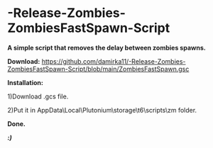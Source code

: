 # -Release-Zombies-ZombiesFastSpawn-Script


**A simple script that removes the delay between zombies spawns.**

**Download:**
https://github.com/damirka11/-Release-Zombies-ZombiesFastSpawn-Script/blob/main/ZombiesFastSpawn.gsc

**Installation:**

1)Download .gcs file.

2)Put it in AppData\Local\Plutonium\storage\t6\scripts\zm folder.

**Done.**

***:)***
